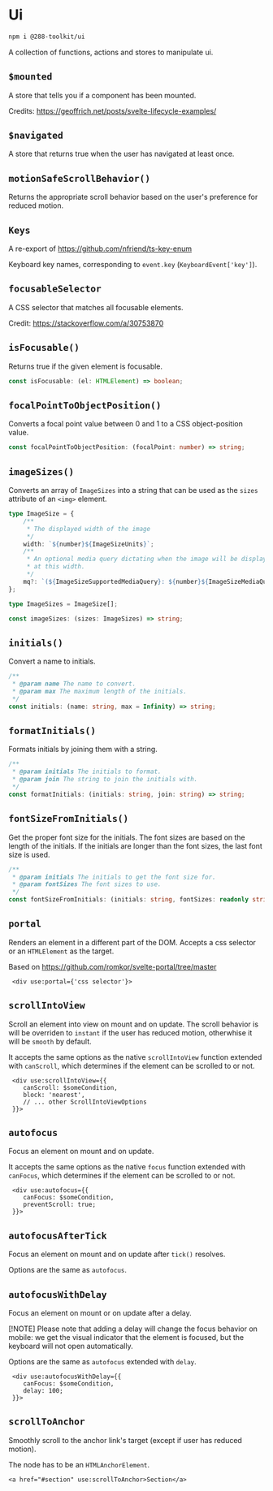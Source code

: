 # Ui

```sh
npm i @288-toolkit/ui
```

A collection of functions, actions and stores to manipulate ui.

## `$mounted`

A store that tells you if a component has been mounted.

Credits: https://geoffrich.net/posts/svelte-lifecycle-examples/

## `$navigated`

A store that returns true when the user has navigated at least once.

## `motionSafeScrollBehavior()`

Returns the appropriate scroll behavior based on the user's preference for reduced motion.

## `Keys`

A re-export of https://github.com/nfriend/ts-key-enum

Keyboard key names, corresponding to `event.key` (`KeyboardEvent['key']`).

## `focusableSelector`

A CSS selector that matches all focusable elements.

Credit: https://stackoverflow.com/a/30753870

## `isFocusable()`

Returns true if the given element is focusable.

```ts
const isFocusable: (el: HTMLElement) => boolean;
```

## `focalPointToObjectPosition()`

Converts a focal point value between 0 and 1 to a CSS object-position value.

```ts
const focalPointToObjectPosition: (focalPoint: number) => string;
```

## `imageSizes()`

Converts an array of `ImageSizes` into a string that can be used as the `sizes` attribute of an
`<img>` element.

```ts
type ImageSize = {
	/**
	 * The displayed width of the image
	 */
	width: `${number}${ImageSizeUnits}`;
	/**
	 * An optional media query dictating when the image will be displayed
	 * at this width.
	 */
	mq?: `(${ImageSizeSupportedMediaQuery}: ${number}${ImageSizeMediaQueryUnits})`;
};

type ImageSizes = ImageSize[];

const imageSizes: (sizes: ImageSizes) => string;
```

## `initials()`

Convert a name to initials.

```ts
/**
 * @param name The name to convert.
 * @param max The maximum length of the initials.
 */
const initials: (name: string, max = Infinity) => string;
```

## `formatInitials()`

Formats initials by joining them with a string.

```ts
/**
 * @param initials The initials to format.
 * @param join The string to join the initials with.
 */
const formatInitials: (initials: string, join: string) => string;
```

## `fontSizeFromInitials()`

Get the proper font size for the initials. The font sizes are based on the length of the initials.
If the initials are longer than the font sizes, the last font size is used.

```ts
/**
 * @param initials The initials to get the font size for.
 * @param fontSizes The font sizes to use.
 */
const fontSizeFromInitials: (initials: string, fontSizes: readonly string[]) => string;
```

## `portal`

Renders an element in a different part of the DOM. Accepts a css selector or an `HTMLElement` as the
target.

Based on https://github.com/romkor/svelte-portal/tree/master

```svelte
 <div use:portal={'css selector'}>
```

## `scrollIntoView`

Scroll an element into view on mount and on update. The scroll behavior is will be overriden to
`instant` if the user has reduced motion, otherwhise it will be `smooth` by default.

It accepts the same options as the native `scrollIntoView` function extended with `canScroll`, which
determines if the element can be scrolled to or not.

```svelte
 <div use:scrollIntoView={{
	canScroll: $someCondition,
	block: 'nearest',
	// ... other ScrollIntoViewOptions
 }}>
```

## `autofocus`

Focus an element on mount and on update.

It accepts the same options as the native `focus` function extended with `canFocus`, which
determines if the element can be scrolled to or not.

```svelte
 <div use:autofocus={{
	canFocus: $someCondition,
	preventScroll: true;
 }}>
```

## `autofocusAfterTick`

Focus an element on mount and on update after `tick()` resolves.

Options are the same as `autofocus`.

## `autofocusWithDelay`

Focus an element on mount or on update after a delay.

[!NOTE] Please note that adding a delay will change the focus behavior on mobile: we get the visual
indicator that the element is focused, but the keyboard will not open automatically.

Options are the same as `autofocus` extended with `delay`.

```svelte
 <div use:autofocusWithDelay={{
	canFocus: $someCondition,
	delay: 100;
 }}>
```

## `scrollToAnchor`

Smoothly scroll to the anchor link's target (except if user has reduced motion).

The node has to be an `HTMLAnchorElement`.

```svelte
<a href="#section" use:scrollToAnchor>Section</a>
```
